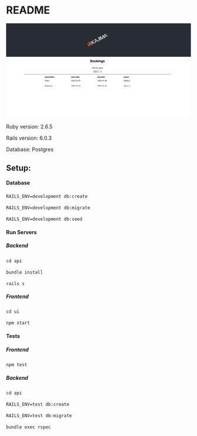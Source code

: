 # README

![](./screenshot.png)

Ruby version: 2.6.5

Rails version: 6.0.3

Database: Postgres

## Setup:
#### Database
`RAILS_ENV=development db:create`

`RAILS_ENV=development db:migrate`

`RAILS_ENV=development db:seed`

#### Run Servers
##### Backend
`cd api`

`bundle install`

`rails s`

##### Frontend
`cd ui`

`npm start`

#### Tests
##### Frontend
`npm test`

##### Backend
`cd api`

`RAILS_ENV=test db:create`

`RAILS_ENV=test db:migrate`

`bundle exec rspec`
